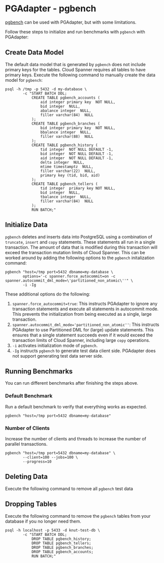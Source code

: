 # PGAdapter - pgbench

[pgbench](https://www.postgresql.org/docs/current/pgbench.html) can be used with PGAdapter, but with
some limitations.

Follow these steps to initialize and run benchmarks with `pgbench` with PGAdapter:

## Create Data Model
The default data model that is generated by `pgbench` does not include primary keys for the tables.
Cloud Spanner requires all tables to have primary keys. Execute the following command to manually
create the data model for `pgbench`:

```shell
psql -h /tmp -p 5432 -d my-database \
        -c "START BATCH DDL;
            CREATE TABLE pgbench_accounts (
                aid integer primary key  NOT NULL,            
                bid integer  NULL,                
                abalance integer  NULL,           
                filler varchar(84)  NULL
            );
            CREATE TABLE pgbench_branches (
                bid integer primary key  NOT NULL,            
                bbalance integer  NULL,           
                filler varchar(88)  NULL
            );
            CREATE TABLE pgbench_history (       
                tid integer  NOT NULL DEFAULT -1,                      
                bid integer  NOT NULL DEFAULT -1,                      
                aid integer  NOT NULL DEFAULT -1,                      
                delta integer  NULL,                    
                mtime timestamptz  NULL,
                filler varchar(22)  NULL,
                primary key (tid, bid, aid)
            );
            CREATE TABLE pgbench_tellers (
                tid integer  primary key NOT NULL,           
                bid integer  NULL,               
                tbalance integer  NULL,          
                filler varchar(84)  NULL
            );
            RUN BATCH;"
```

## Initialize Data
`pgbench` deletes and inserts data into PostgreSQL using a combination of `truncate`, `insert` and
`copy` statements. These statements all run in a single transaction. The amount of data that is
modified during this transaction will exceed the transaction mutation limits of Cloud Spanner. This
can be worked around by adding the following options to the `pgbench` initalization command:

```shell
pgbench "host=/tmp port=5432 dbname=my-database \
        options='-c spanner.force_autocommit=on -c spanner.autocommit_dml_mode=\'partitioned_non_atomic\''" \
        -i -Ig
```

These additional options do the following:
1. `spanner.force_autocommit=true`: This instructs PGAdapter to ignore any transaction statements and
   execute all statements in autocommit mode. This prevents the initialization from being executed as
   a single, large transaction.
2. `spanner.autocommit_dml_mode='partitioned_non_atomic''`: This instructs PGAdapter to use Partitioned
   DML for (large) update statements. This ensures that a single statement succeeds even if it would
   exceed the transaction limits of Cloud Spanner, including large `copy` operations.
3. `-i` activates initialization mode of `pgbench`.
4. `-Ig` instructs `pgbench` to generate test data client side. PGAdapter does not support generating
   test data server side.

## Running Benchmarks
You can run different benchmarks after finishing the steps above.

### Default Benchmark
Run a default benchmark to verify that everything works as expected.

```shell
pgbench "host=/tmp port=5432 dbname=my-database"
```

### Number of Clients
Increase the number of clients and threads to increase the number of parallel transactions.

```shell
pgbench "host=/tmp port=5432 dbname=my-database" \
        --client=100 --jobs=100 \
        --progress=10
```

## Deleting Data
Execute the following command to remove all `pgbench` test data

## Dropping Tables
Execute the following command to remove the `pgbench` tables from your database if you no longer
need them.

```shell
psql -h localhost -p 5433 -d knut-test-db \
        -c "START BATCH DDL;
            DROP TABLE pgbench_history;
            DROP TABLE pgbench_tellers;
            DROP TABLE pgbench_branches;
            DROP TABLE pgbench_accounts;
            RUN BATCH;"
```
